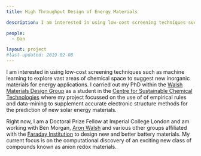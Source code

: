 ```yaml
---
title: High Throughput Design of Energy Materials

description: I am interested in using low-cost screening techniques such as machine learning to explore vast areas of chemical space to suggest new inorganic materials for energy applications. My current focus is on the computational discovery of an exciting new class of compounds known as anion redox materials.

people:
  - Dan

layout: project
#last-updated: 2019-02-08
---
```


I am interested in using low-cost screening techniques such as machine learning to explore vast areas of chemical space to suggest new inorganic materials for energy applications. I carried out my PhD within the [Walsh Materials Design Group](http://wmd-group.github.io) as a student in the [Centre for Sustainable Chemical Technologies](http://www.csct.ac.uk) where my project focussed on the use of of empirical rules and data-mining to supplement accurate electronic structure methods for the prediction of new solar energy materials.

Right now, I am a Doctoral Prize Fellow at Imperial College London and am working with Ben Morgan, [Aron Walsh](https://scholar.google.com/citations?user=Ktvn91gAAAAJ&hl=en) and various other groups affiliated with the [Faraday Institution](https://faraday.ac.uk) to design new and better battery materials. My current focus is on the computational discovery of an exciting new class of compounds known as anion redox materials.
